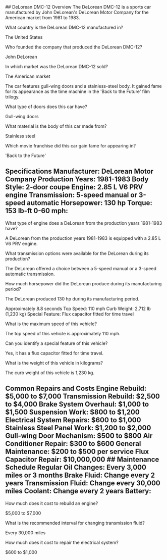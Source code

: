 <!-- image --> ## DeLorean DMC-12 Overview The DeLorean DMC-12 is a sports car manufactured by John DeLorean's DeLorean Motor Company for the American market from 1981 to 1983.


What country is the DeLorean DMC-12 manufactured in?

The United States

Who founded the company that produced the DeLorean DMC-12?

John DeLorean

In which market was the DeLorean DMC-12 sold?

The American market

The car features gull-wing doors and a stainless-steel body. It gained fame for its appearance as the time machine in the 'Back to the Future' film trilogy.


What type of doors does this car have?

Gull-wing doors

What material is the body of this car made from?

Stainless steel

Which movie franchise did this car gain fame for appearing in?

'Back to the Future'

## Specifications Manufacturer: DeLorean Motor Company Production Years: 1981-1983 Body Style: 2-door coupe Engine: 2.85 L V6 PRV engine Transmission: 5-speed manual or 3-speed automatic Horsepower: 130 hp Torque: 153 lb-ft 0-60 mph:


What type of engine does a DeLorean from the production years 1981-1983 have?

A DeLorean from the production years 1981-1983 is equipped with a 2.85 L V6 PRV engine.

What transmission options were available for the DeLorean during its production?

The DeLorean offered a choice between a 5-speed manual or a 3-speed automatic transmission.

How much horsepower did the DeLorean produce during its manufacturing period?

The DeLorean produced 130 hp during its manufacturing period.

Approximately 8.8 seconds Top Speed: 110 mph Curb Weight: 2,712 lb (1,230 kg) Special Feature: Flux capacitor fitted for time travel


What is the maximum speed of this vehicle?

The top speed of this vehicle is approximately 110 mph.

Can you identify a special feature of this vehicle?

Yes, it has a flux capacitor fitted for time travel.

What is the weight of this vehicle in kilograms?

The curb weight of this vehicle is 1,230 kg.

## Common Repairs and Costs Engine Rebuild: $5,000 to $7,000 Transmission Rebuild: $2,500 to $4,000 Brake System Overhaul: $1,000 to $1,500 Suspension Work: $800 to $1,200 Electrical System Repairs: $600 to $1,000 Stainless Steel Panel Work: $1,200 to $2,000 Gull-wing Door Mechanism: $500 to $800 Air Conditioner Repair: $300 to $600 General Maintenance: $200 to $500 per service Flux Capacitor Repair: $10,000,000 ## Maintenance Schedule Regular Oil Changes: Every 3,000 miles or 3 months Brake Fluid: Change every 2 years Transmission Fluid: Change every 30,000 miles Coolant: Change every 2 years Battery:


How much does it cost to rebuild an engine?

$5,000 to $7,000

What is the recommended interval for changing transmission fluid?

Every 30,000 miles

How much does it cost to repair the electrical system?

$600 to $1,000